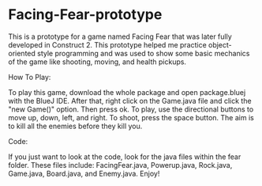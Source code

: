 # Facing-Fear-prototype
This is a prototype for a game named Facing Fear that was later fully developed in Construct 2. 
This prototype helped me practice object-oriented style programming and was used to show some basic mechanics of the game like 
shooting, moving, and health pickups.

How To Play:

To play this game, download the whole package and open package.bluej with the BlueJ IDE.
After that, right click on the Game.java file and click the "new Game()" option. Then press ok.
To play, use the directional buttons to move up, down, left, and right. To shoot, press the space button.
The aim is to kill all the enemies before they kill you. 

Code:

If you just want to look at the code, look for the java files within the fear folder. 
These files include: FacingFear.java, Powerup.java, Rock.java, Game.java, Board.java, and Enemy.java.
Enjoy!

